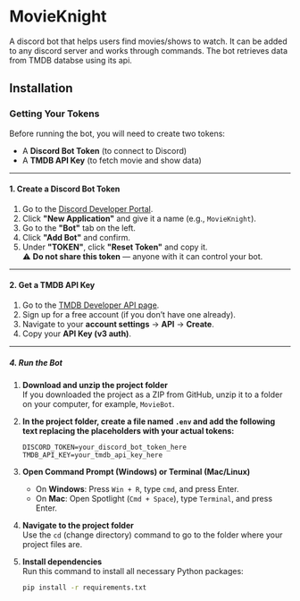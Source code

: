 # MovieKnight 
A discord bot that helps users find movies/shows to watch. It can be added to any discord server and works through commands. The bot retrieves data from TMDB databse using its api.

## Installation

### Getting Your Tokens

Before running the bot, you will need to create two tokens:  
- A **Discord Bot Token** (to connect to Discord)  
- A **TMDB API Key** (to fetch movie and show data)

---

#### 1. Create a Discord Bot Token
1. Go to the [Discord Developer Portal](https://discord.com/developers/applications).
2. Click **"New Application"** and give it a name (e.g., `MovieKnight`).
3. Go to the **"Bot"** tab on the left.
4. Click **"Add Bot"** and confirm.
5. Under **"TOKEN"**, click **"Reset Token"** and copy it.  
   ⚠️ **Do not share this token** — anyone with it can control your bot.

---

#### 2. Get a TMDB API Key
1. Go to the [TMDB Developer API page](https://www.themoviedb.org/documentation/api).
2. Sign up for a free account (if you don’t have one already).
3. Navigate to your **account settings** → **API** → **Create**.
4. Copy your **API Key (v3 auth)**.

---

##### 4. Run the Bot
1. **Download and unzip the project folder**  
   If you downloaded the project as a ZIP from GitHub, unzip it to a folder on your computer, for example, `MovieBot`.

2. **In the project folder, create a file named `.env` and add  the following text replacing the placeholders with your actual tokens:**
   ```env
   DISCORD_TOKEN=your_discord_bot_token_here
   TMDB_API_KEY=your_tmdb_api_key_here

3. **Open Command Prompt (Windows) or Terminal (Mac/Linux)**  
   - On **Windows**: Press `Win + R`, type `cmd`, and press Enter.  
   - On **Mac**: Open Spotlight (`Cmd + Space`), type `Terminal`, and press Enter.

4. **Navigate to the project folder**  
   Use the `cd` (change directory) command to go to the folder where your project files are.


5. **Install dependencies**  
   Run this command to install all necessary Python packages:

   ```bash
   pip install -r requirements.txt
